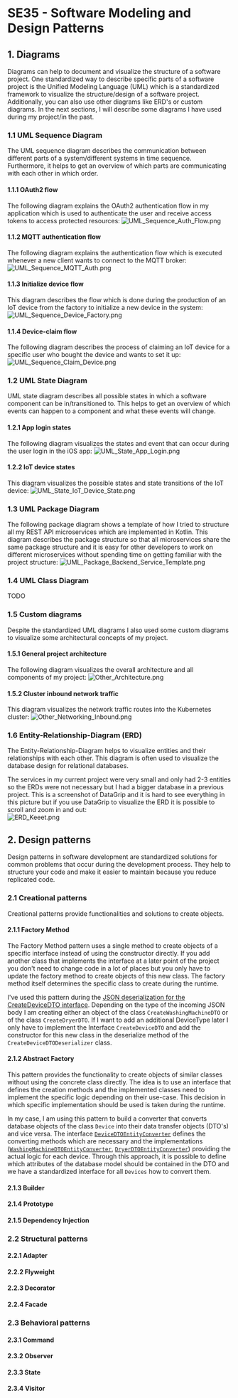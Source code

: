 # SE35 - Software Modeling and Design Patterns

## 1. Diagrams

Diagrams can help to document and visualize the structure of a software project. One standardized way to describe specific parts of a software project is the Unified Modeling Language (UML) which is a standardized framework to visualize the structure/design of a software project. Additionally, you can also use other diagrams like ERD's or custom diagrams. In the next sections, I will describe some diagrams I have used during my project/in the past.

### 1.1 UML Sequence Diagram

The UML sequence diagram describes the communication between different parts of a system/different systems in time sequence. Furthermore, it helps to get an overview of which parts are communicating with each other in which order.

#### 1.1.1 OAuth2 flow
The following diagram explains the OAuth2 authentication flow in my application which is used to authenticate the user and receive access tokens to access protected resources:
![UML_Sequence_Auth_Flow.png](diagrams/UML_Sequence_Auth_Flow.png "")
<br/>

#### 1.1.2 MQTT authentication flow
The following diagram explains the authentication flow which is executed whenever a new client wants to connect to the MQTT broker:
![UML_Sequence_MQTT_Auth.png](diagrams/UML_Sequence_MQTT_Auth.png "")
<br/>

#### 1.1.3 Initialize device flow
This diagram describes the flow which is done during the production of an IoT device from the factory to initialize a new device in the system:
![UML_Sequence_Device_Factory.png](diagrams/UML_Sequence_Device_Factory.png "")
<br/>

#### 1.1.4 Device-claim flow
The following diagram describes the process of claiming an IoT device for a specific user who bought the device and wants to set it up:
![UML_Sequence_Claim_Device.png](diagrams/UML_Sequence_Claim_Device.png "")
<br/>

### 1.2 UML State Diagram
UML state diagram describes all possible states in which a software component can be in/transitioned to. This helps to get an overview of which events can happen to a component and what these events will change.

#### 1.2.1 App login states
The following diagram visualizes the states and event that can occur during the user login in the iOS app:
![UML_State_App_Login.png](diagrams/UML_State_App_Login.png "")
<br/>

#### 1.2.2 IoT device states
This diagram visualizes the possible states and state transitions of the IoT device:
![UML_State_IoT_Device_State.png](diagrams/UML_State_IoT_Device_State.png "")
<br/>

### 1.3 UML Package Diagram
The following package diagram shows a template of how I tried to structure all my REST API microservices which are implemented in Kotlin. This diagram describes the package structure so that all microservices share the same package structure and it is easy for other developers to work on different microservices without spending time on getting familiar with the project structure:
![UML_Package_Backend_Service_Template.png](diagrams/UML_Package_Backend_Service_Template.png "")
<br/>

### 1.4 UML Class Diagram
TODO
<br/>

### 1.5 Custom diagrams
Despite the standardized UML diagrams I also used some custom diagrams to visualize some architectural concepts of my project. 

#### 1.5.1 General project architecture
The following diagram visualizes the overall architecture and all components of my project:
![Other_Architecture.png](diagrams/Other_Architecture.png "")
<br/>

#### 1.5.2 Cluster inbound network traffic
This diagram visualizes the network traffic routes into the Kubernetes cluster:
![Other_Networking_Inbound.png](diagrams/Other_Networking_Inbound.png "")
<br/>

### 1.6 Entity-Relationship-Diagram (ERD)
The Entity-Relationship-Diagram helps to visualize entities and their relationships with each other. This diagram is often used to visualize the database design for relational databases.

The services in my current project were very small and only had 2-3 entities so the ERDs were not necessary but I had a bigger database in a previous project. This is a screenshot of DataGrip and it is hard to see everything in this picture but if you use DataGrip to visualize the ERD it is possible to scroll and zoom in and out:
<br/>
![ERD_Keeet.png](diagrams/ERD_Keeet.png "")
<br/>

## 2. Design patterns
Design patterns in software development are standardized solutions for common problems that occur during the development process. They help to structure your code and make it easier to maintain because you reduce replicated code.

### 2.1 Creational patterns
Creational patterns provide functionalities and solutions to create objects.

#### 2.1.1 Factory Method
The Factory Method pattern uses a single method to create objects of a specific interface instead of using the constructor directly. If you add another class that implements the interface at a later point of the project you don't need to change code in a lot of places but you only have to update the factory method to create objects of this new class. The factory method itself determines the specific class to create during the runtime.

I've used this pattern during the [JSON deserialization for the CreateDeviceDTO interface](https://github.com/henrikengelbrink/se35-device-service/blob/master/src/main/kotlin/se35/device/service/utils/CreateDeviceDTODeserializer.kt). Depending on the type of the incoming JSON body I am creating either an object of the class `CreateWashingMachineDTO` or of the class `CreateDryerDTO`. If I want to add an additional DeviceType later I only have to implement the Interface `CreateDeviceDTO` and add the constructor for this new class in the deserialize method of the `CreateDeviceDTODeserializer` class.

#### 2.1.2 Abstract Factory
This pattern provides the functionality to create objects of similar classes without using the concrete class directly. The idea is to use an interface that defines the creation methods and the implemented classes need to implement the specific logic depending on their use-case. This decision in which specific implementation should be used is taken during the runtime.

In my case, I am using this pattern to build a converter that converts database objects of the class `Device` into their data transfer objects (DTO's) and vice versa. The interface [`DeviceDTOEntityConverter`](https://github.com/henrikengelbrink/se35-device-service/blob/master/src/main/kotlin/se35/device/service/utils/DeviceDTOEntityConverter.kt) defines the converting methods which are necessary and the implementations ([`WashingMachineDTOEntityConverter`](https://github.com/henrikengelbrink/se35-device-service/blob/master/src/main/kotlin/se35/device/service/utils/WashingMachineDTOEntityConverter.kt), [`DryerDTOEntityConverter`](https://github.com/henrikengelbrink/se35-device-service/blob/master/src/main/kotlin/se35/device/service/utils/DryerDTOEntityConverter.kt)) providing the actual logic for each device. Through this approach, it is possible to define which attributes of the database model should be contained in the DTO and we have a standardized interface for all `Devices` how to convert them.

#### 2.1.3 Builder
#### 2.1.4 Prototype
#### 2.1.5 Dependency Injection

### 2.2 Structural patterns
#### 2.2.1 Adapter
#### 2.2.2 Flyweight
#### 2.2.3 Decorator
#### 2.2.4 Facade

### 2.3 Behavioral patterns
#### 2.3.1 Command
#### 2.3.2 Observer
#### 2.3.3 State
#### 2.3.4 Visitor
